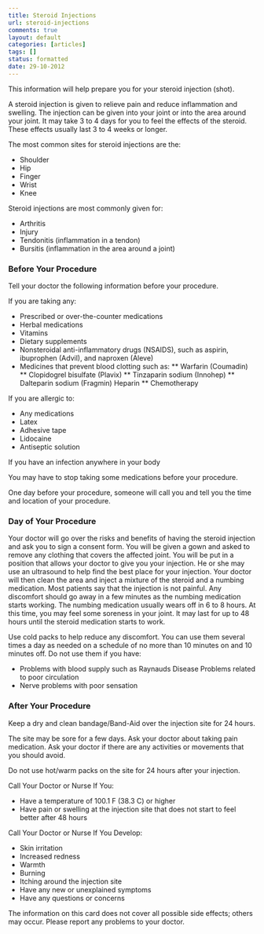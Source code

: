 ```yaml
---
title: Steroid Injections
url: steroid-injections
comments: true
layout: default
categories: [articles]
tags: []
status: formatted
date: 29-10-2012
---
```

This information will help prepare you for your steroid injection (shot).

A steroid injection is given to relieve pain and reduce inflammation and swelling. The injection can be given into your joint or into the area around your joint. It may take 3 to 4 days for you to feel the effects of the steroid. These effects usually last 3 to 4 weeks or longer.

The most common sites for steroid injections are the:

* Shoulder
* Hip
* Finger
* Wrist
* Knee

Steroid injections are most commonly given for:

* Arthritis
* Injury
* Tendonitis (inflammation in a tendon)
* Bursitis (inflammation in the area around a joint)

### Before Your Procedure
Tell your doctor the following information before your procedure. 

If you are taking any: 

* Prescribed or over-the-counter medications
* Herbal medications
* Vitamins
* Dietary supplements
* Nonsteroidal anti-inflammatory drugs (NSAIDS), such as aspirin, ibuprophen (Advil), and naproxen (Aleve)
* Medicines that prevent blood clotting such as:
** Warfarin (Coumadin)
** Clopidogrel bisulfate (Plavix)
** Tinzaparin sodium (Innohep)
** Dalteparin sodium (Fragmin)  Heparin
** Chemotherapy
 
If you are allergic to:
* Any medications
* Latex
* Adhesive tape
* Lidocaine
* Antiseptic solution

If you have an infection anywhere in your body

You may have to stop taking some medications before your procedure.

One day before your procedure, someone will call you and tell you the time and location of your procedure.

### Day of Your Procedure
Your doctor will go over the risks and benefits of having the steroid injection and ask you to sign a consent form.
You will be given a gown and asked to remove any clothing that covers the affected joint. You will be put in
a position that allows your doctor to give you your injection. He or she may use an ultrasound to help find the best place for your injection. Your doctor will then clean the area and inject a mixture of the steroid and a numbing medication.
Most patients say that the injection is not painful. Any discomfort should go away in a few minutes as the numbing medication starts working. The numbing medication usually wears off in 6 to 8 hours. At this time, you may feel some soreness in your joint. It may last for up to 48 hours until the steroid medication starts to work.

Use cold packs to help reduce any discomfort. You can use them several times a day as needed on a schedule of no more than 10 minutes on and 10 minutes off. Do not use them if you have:

* Problems with blood supply such as Raynauds Disease  Problems related to poor circulation
* Nerve problems with poor sensation

### After Your Procedure
Keep a dry and clean bandage/Band-Aid over the injection site for 24 hours.

The site may be sore for a few days. Ask your doctor about taking pain medication.  Ask your doctor if there are any activities or movements that you should avoid.

Do not use hot/warm packs on the site for 24 hours after your injection.

Call Your Doctor or Nurse If You:

* Have a temperature of 100.1 F (38.3 C) or higher
* Have pain or swelling at the injection site that does not start to feel better after 48 hours

Call Your Doctor or Nurse If You Develop:

* Skin irritation
* Increased redness
* Warmth
* Burning
* Itching around the injection site
* Have any new or unexplained symptoms
* Have any questions or concerns

The information on this card does not cover all possible side effects; others may occur. Please report any problems to your doctor.